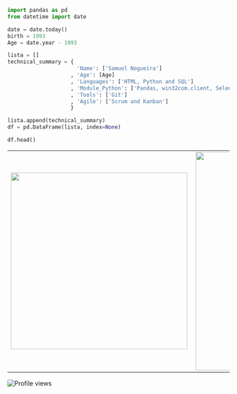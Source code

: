 ```python
import pandas as pd
from datetime import date

date = date.today()
birth = 1993
Age = date.year - 1993

lista = []
technical_summary = {
                      'Name': ['Samuel Nogueira']
                    , 'Age': [Age]
                    , 'Languages': ['HTML, Python and SQL']
                    , 'Module_Python': ['Pandas, win32com.client, Selenium and pyodbc']
                    , 'Tools': ['Git']
                    , 'Agile': ['Scrum and Kanban'] 
                    }

lista.append(technical_summary)
df = pd.DataFrame(lista, index=None)

df.head()
```

<center>
  <table>
    <tr>
      <td><img width="400px" align="left" src="https://github-readme-stats.vercel.app/api/top-langs/?username=samuel-nogueira&hide=html&layout=compact&theme=dracula" /></td>
        <td><img width="495px" align="left" src="https://github-readme-stats.vercel.app/api?username=samuel-nogueira&theme=dracula" /></td>
    </tr>   
  </table>
</center>

![Profile views](https://gpvc.arturio.dev/samuel-nogueira)  
